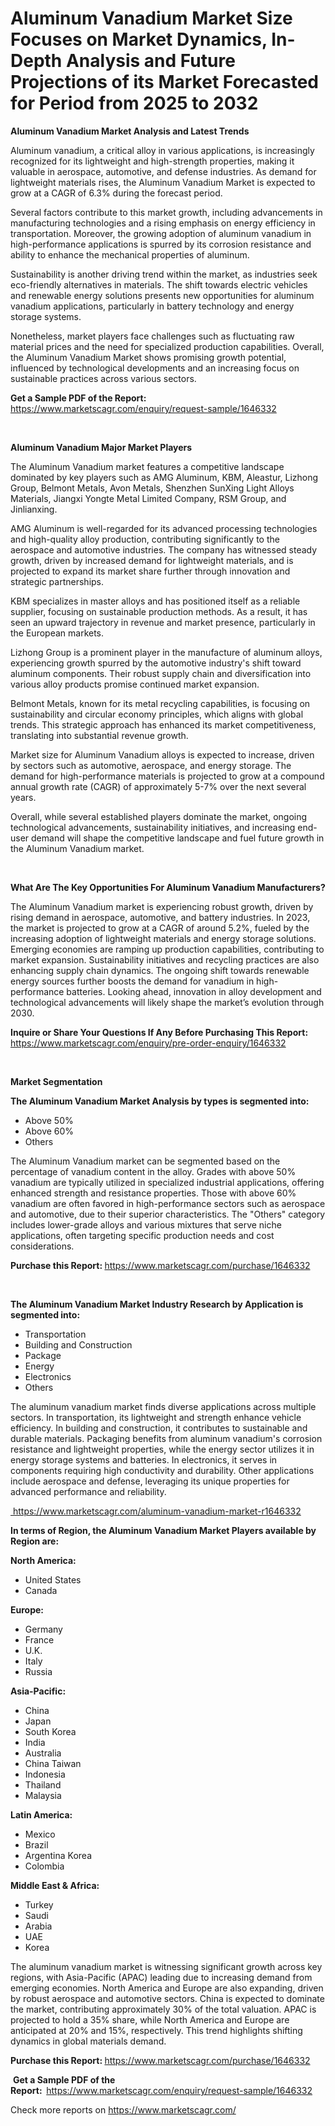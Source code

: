 <p><h1>Aluminum Vanadium Market Size Focuses on Market Dynamics, In-Depth Analysis and Future Projections of its Market Forecasted for Period from 2025 to 2032</h1></p><p><strong>Aluminum Vanadium Market Analysis and Latest Trends</strong></p>
<p><p>Aluminum vanadium, a critical alloy in various applications, is increasingly recognized for its lightweight and high-strength properties, making it valuable in aerospace, automotive, and defense industries. As demand for lightweight materials rises, the Aluminum Vanadium Market is expected to grow at a CAGR of 6.3% during the forecast period. </p><p>Several factors contribute to this market growth, including advancements in manufacturing technologies and a rising emphasis on energy efficiency in transportation. Moreover, the growing adoption of aluminum vanadium in high-performance applications is spurred by its corrosion resistance and ability to enhance the mechanical properties of aluminum. </p><p>Sustainability is another driving trend within the market, as industries seek eco-friendly alternatives in materials. The shift towards electric vehicles and renewable energy solutions presents new opportunities for aluminum vanadium applications, particularly in battery technology and energy storage systems. </p><p>Nonetheless, market players face challenges such as fluctuating raw material prices and the need for specialized production capabilities. Overall, the Aluminum Vanadium Market shows promising growth potential, influenced by technological developments and an increasing focus on sustainable practices across various sectors.</p></p>
<p><strong>Get a Sample PDF of the Report:&nbsp;</strong> <a href="https://www.marketscagr.com/enquiry/request-sample/1646332?utm_campaign=1789&utm_medium=2&utm_source=Github&utm_content=ia&utm_term=31012025&utm_id=aluminum-vanadium">https://www.marketscagr.com/enquiry/request-sample/1646332</a></p>
<p>&nbsp;</p>
<p><strong>Aluminum Vanadium Major Market Players</strong></p>
<p><p>The Aluminum Vanadium market features a competitive landscape dominated by key players such as AMG Aluminum, KBM, Aleastur, Lizhong Group, Belmont Metals, Avon Metals, Shenzhen SunXing Light Alloys Materials, Jiangxi Yongte Metal Limited Company, RSM Group, and Jinlianxing. </p><p>AMG Aluminum is well-regarded for its advanced processing technologies and high-quality alloy production, contributing significantly to the aerospace and automotive industries. The company has witnessed steady growth, driven by increased demand for lightweight materials, and is projected to expand its market share further through innovation and strategic partnerships.</p><p>KBM specializes in master alloys and has positioned itself as a reliable supplier, focusing on sustainable production methods. As a result, it has seen an upward trajectory in revenue and market presence, particularly in the European markets.</p><p>Lizhong Group is a prominent player in the manufacture of aluminum alloys, experiencing growth spurred by the automotive industry's shift toward aluminum components. Their robust supply chain and diversification into various alloy products promise continued market expansion.</p><p>Belmont Metals, known for its metal recycling capabilities, is focusing on sustainability and circular economy principles, which aligns with global trends. This strategic approach has enhanced its market competitiveness, translating into substantial revenue growth.</p><p>Market size for Aluminum Vanadium alloys is expected to increase, driven by sectors such as automotive, aerospace, and energy storage. The demand for high-performance materials is projected to grow at a compound annual growth rate (CAGR) of approximately 5-7% over the next several years.</p><p>Overall, while several established players dominate the market, ongoing technological advancements, sustainability initiatives, and increasing end-user demand will shape the competitive landscape and fuel future growth in the Aluminum Vanadium market.</p></p>
<p>&nbsp;</p>
<p><strong>What Are The Key Opportunities For Aluminum Vanadium Manufacturers?</strong></p>
<p><p>The Aluminum Vanadium market is experiencing robust growth, driven by rising demand in aerospace, automotive, and battery industries. In 2023, the market is projected to grow at a CAGR of around 5.2%, fueled by the increasing adoption of lightweight materials and energy storage solutions. Emerging economies are ramping up production capabilities, contributing to market expansion. Sustainability initiatives and recycling practices are also enhancing supply chain dynamics. The ongoing shift towards renewable energy sources further boosts the demand for vanadium in high-performance batteries. Looking ahead, innovation in alloy development and technological advancements will likely shape the market’s evolution through 2030.</p></p>
<p><strong>Inquire or Share Your Questions If Any Before Purchasing This Report:</strong> <a href="https://www.marketscagr.com/enquiry/pre-order-enquiry/1646332?utm_campaign=1789&utm_medium=2&utm_source=Github&utm_content=ia&utm_term=31012025&utm_id=aluminum-vanadium">https://www.marketscagr.com/enquiry/pre-order-enquiry/1646332</a></p>
<p>&nbsp;</p>
<p><strong>Market Segmentation</strong></p>
<p><strong>The Aluminum Vanadium Market Analysis by types is segmented into:</strong></p>
<p><ul><li>Above 50%</li><li>Above 60%</li><li>Others</li></ul></p>
<p><p>The Aluminum Vanadium market can be segmented based on the percentage of vanadium content in the alloy. Grades with above 50% vanadium are typically utilized in specialized industrial applications, offering enhanced strength and resistance properties. Those with above 60% vanadium are often favored in high-performance sectors such as aerospace and automotive, due to their superior characteristics. The "Others" category includes lower-grade alloys and various mixtures that serve niche applications, often targeting specific production needs and cost considerations.</p></p>
<p><strong>Purchase this Report:&nbsp;</strong><a href="https://www.marketscagr.com/purchase/1646332?utm_campaign=1789&utm_medium=2&utm_source=Github&utm_content=ia&utm_term=31012025&utm_id=aluminum-vanadium">https://www.marketscagr.com/purchase/1646332</a></p>
<p>&nbsp;</p>
<p><strong>The Aluminum Vanadium Market Industry Research by Application is segmented into:</strong></p>
<p><ul><li>Transportation</li><li>Building and Construction</li><li>Package</li><li>Energy</li><li>Electronics</li><li>Others</li></ul></p>
<p><p>The aluminum vanadium market finds diverse applications across multiple sectors. In transportation, its lightweight and strength enhance vehicle efficiency. In building and construction, it contributes to sustainable and durable materials. Packaging benefits from aluminum vanadium's corrosion resistance and lightweight properties, while the energy sector utilizes it in energy storage systems and batteries. In electronics, it serves in components requiring high conductivity and durability. Other applications include aerospace and defense, leveraging its unique properties for advanced performance and reliability.</p></p>
<p><a href="https://www.marketscagr.com/aluminum-vanadium-market-r1646332?utm_campaign=1789&utm_medium=2&utm_source=Github&utm_content=ia&utm_term=31012025&utm_id=aluminum-vanadium">&nbsp;https://www.marketscagr.com/aluminum-vanadium-market-r1646332</a></p>
<p><strong>In terms of Region, the Aluminum Vanadium Market Players available by Region are:</strong></p>
<p>
    <p> <strong> North America: </strong>
        <ul>
            <li>United States</li>
            <li>Canada</li>
        </ul>
        </p> 
    <p> <strong> Europe: </strong>
        <ul>
            <li>Germany</li>
            <li>France</li>
            <li>U.K.</li>
            <li>Italy</li>
            <li>Russia</li>
        </ul>
        </p> 
    <p> <strong> Asia-Pacific: </strong>
        <ul>
            <li>China</li>
            <li>Japan</li>
            <li>South Korea</li>
            <li>India</li>
            <li>Australia</li>
            <li>China Taiwan</li>
            <li>Indonesia</li>
            <li>Thailand</li>
            <li>Malaysia</li>
        </ul>
        </p> 
    <p> <strong> Latin America: </strong>
        <ul>
            <li>Mexico</li>
            <li>Brazil</li>
            <li>Argentina Korea</li>
            <li>Colombia</li>
        </ul>
        </p> 
    <p> <strong> Middle East & Africa: </strong>
        <ul>
            <li>Turkey</li>
            <li>Saudi</li>
            <li>Arabia</li>
            <li>UAE</li>
            <li>Korea</li>
        </ul>
    </p>
    </p>
<p><p>The aluminum vanadium market is witnessing significant growth across key regions, with Asia-Pacific (APAC) leading due to increasing demand from emerging economies. North America and Europe are also expanding, driven by robust aerospace and automotive sectors. China is expected to dominate the market, contributing approximately 30% of the total valuation. APAC is projected to hold a 35% share, while North America and Europe are anticipated at 20% and 15%, respectively. This trend highlights shifting dynamics in global materials demand.</p></p>
<p><strong>Purchase this Report: </strong><a href="https://www.marketscagr.com/purchase/1646332?utm_campaign=1789&utm_medium=2&utm_source=Github&utm_content=ia&utm_term=31012025&utm_id=aluminum-vanadium">https://www.marketscagr.com/purchase/1646332</a></p>
<p>&nbsp;<strong>Get a Sample PDF of the Report:&nbsp;&nbsp;</strong><a href="https://www.marketscagr.com/enquiry/request-sample/1646332?utm_campaign=1789&utm_medium=2&utm_source=Github&utm_content=ia&utm_term=31012025&utm_id=aluminum-vanadium">https://www.marketscagr.com/enquiry/request-sample/1646332</a></p>
<p><strong></strong></p>
<p>Check more reports on <a href="https://www.marketscagr.com/?utm_campaign=1789&utm_medium=2&utm_source=Github&utm_content=ia&utm_term=31012025&utm_id=aluminum-vanadium">https://www.marketscagr.com/</a></p>